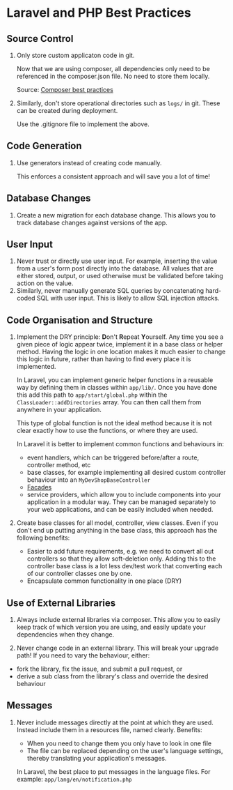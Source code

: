 Laravel and PHP Best Practices
===============

Source Control
--------------

1. Only store custom applicaton code in git. 

   Now that we are using composer, all dependencies only need to be referenced in the composer.json file. No need to store them locally.

   Source: [Composer best practices](https://getcomposer.org/doc/faqs/should-i-commit-the-dependencies-in-my-vendor-directory.md)

2. Similarly, don't store operational directories such as `logs/` in git. These can be created during deployment.

   Use the .gitignore file to implement the above.

Code Generation
----------------

1. Use generators instead of creating code manually. 

   This enforces a consistent approach and will save you a lot of time!

Database Changes
-----------------

1. Create a new migration for each database change. This allows you to track database changes against versions of the app.

User Input
------------

1. Never trust or directly use user input. For example, inserting the value from a user's form post directly into the database. All values that are either stored, output, or used otherwise must be validated before taking action on the value.
2. Similarly, never manually generate SQL queries by concatenating hard-coded SQL with user input. This is likely to allow SQL injection attacks.

Code Organisation and Structure
--------------------------------

1. Implement the DRY principle: **D**on't **R**epeat **Y**ourself. Any time you see a given piece of logic appear twice, implement it in a base class or helper method. Having the logic in one location makes it much easier to change this logic in future, rather than having to find every place it is implemented.
    
    In Laravel, you can implement generic helper functions in a reusable way by defining them in classes within `app/lib/`. Once you have done this add this path to `app/start/global.php` within the `ClassLoader::addDirectories` array. You can then call them from anywhere in your application.

    This type of global function is not the ideal method because it is not clear exactly how to use the functions, or where they are used.

    In Laravel it is better to implement common functions and behaviours in:
    * event handlers, which can be triggered before/after a route, controller method, etc
    * base classes, for example implementing all desired custom controller behaviour into an `MyDevShopBaseController`
    * [Facades](http://laravel.com/docs/facades)
    * service providers, which allow you to include components into your application in a modular way. They can be managed separately to your web applications, and can be easily included when needed.

2. Create base classes for all model, controller, view classes. Even if you don't end up putting anything in the base class, this approach has the following benefits:
	* Easier to add future requirements, e.g. we need to convert all out controllers so that they allow soft-deletion only. Adding this to the controller base class is a lot less dev/test work that converting each of our controller classes one by one.
	* Encapsulate common functionality in one place (DRY)

Use of External Libraries
---------------------------

1. Always include external libraries via composer. This allow you to easily keep track of which version you are using, and easily update your dependencies when they change.

2. Never change code in an external library. This will break your upgrade path! If you need to vary the behaviour, either:
  + fork the library, fix the issue, and submit a pull request, or
  + derive a sub class from the library's class and override the desired behaviour

Messages
---------------

1. Never include messages directly at the point at which they are used. Instead include them in a resources file, named clearly. Benefits:
   - When you need to change them you only have to look in one file
   - The file can be replaced depending on the user's language settings, thereby translating your application's messages.

   In Laravel, the best place to put messages in the language files. For example: `app/lang/en/notification.php`
